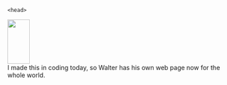 
<html>
 
    <head>

        
       
<style>
  body{
 background-color:linear-gradient(to bottom, #0000ff 0%, #ff0000 100%);
 }
 .walter{
 width:50px;
 height:100px;}
  </style>

<div class="walters">
<img class="walter" src='https://lh3.googleusercontent.com/WFxm-gl_QxwE2VGS8OjVLcuU7PudEAI47RzPmF862yC8UnO8VNjTBDxpqPA5J6h6Co9IRODwHNHTEO-_7Cwis0GvtabtHROhM8Ti0EJj3z20dUC_W9QqDIQCjR6FuSAG-UTmtyO7SQ=w2400' /></a>
 </div>
    </head>
    <body>
       I made this in coding today, so Walter has his own web page now for the whole world.
    </body>
</html>
